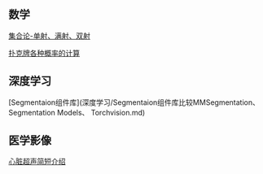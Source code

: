 ## 数学
[集合论-单射、满射、双射](数学/概率论/集合论-单射、满射、双射.md)

[扑克牌各种概率的计算](数学/概率论/扑克牌各种概率的计算.md)

## 深度学习
[Segmentaion组件库](深度学习/Segmentaion组件库比较MMSegmentation、Segmentation Models、 Torchvision.md)

## 医学影像
[心脏超声简短介绍](医学影像/心脏超声简短介绍.md)